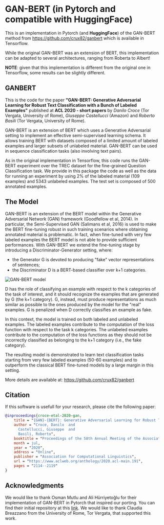 # GAN-BERT (in Pytorch and compatible with HuggingFace)

This is an implementation in Pytorch (and **HuggingFace**) of the GAN-BERT method from https://github.com/crux82/ganbert which is available in Tensorflow.

While the original GAN-BERT was an extension of BERT, this implementation can be adapted to several architectures, ranging from Roberta to Albert!

**NOTE**: given that this implementation is different from the original one in Tensorflow, some results can be slightly different.

## GANBERT

This is the code for the paper **"GAN-BERT: Generative Adversarial Learning for Robust Text Classification with a Bunch of Labeled Examples"** published at **ACL 2020 - short papers** by *Danilo Croce* (Tor Vergata, University of Rome), *Giuseppe Castellucci* (Amazon) and *Roberto Basili* (Tor Vergata, University of Rome).

GAN-BERT is an extension of BERT which uses a Generative Adversarial setting to implement an effective semi-supervised learning schema. It allows training BERT with datasets composed of a limited amount of labeled examples and larger subsets of unlabeled material. 
GAN-BERT can be used in sequence classification tasks (also involving text pairs). 

As in the original implementation in Tensorflow, this code runs the GAN-BERT experiment over the TREC dataset for the fine-grained Question Classification task. We provide in this package the code as well as the data for running an experiment by using 2% of the labeled material (109 examples) and 5343 unlabeled examples.
The test set is composed of 500 annotated examples.

## The Model

GAN-BERT is an extension of the BERT model within the Generative Adversarial Network (GAN) framework (Goodfellow et al, 2014). In particular, the Semi-Supervised GAN (Salimans et al, 2016) is used to make the BERT fine-tuning robust in such training scenarios where obtaining annotated material is problematic. In fact, when fine-tuned with very few labeled examples the BERT model is not able to provide sufficient performances. With GAN-BERT we extend the fine-tuning stage by introducing a Discriminator-Generator setting, where:

- the Generator G is devoted to producing "fake" vector representations of sentences;
- the Discriminator D is a BERT-based classifier over k+1 categories.

![GAN-BERT model](https://github.com/crux82/ganbert/raw/master/ganbert.jpg)

D has the role of classifying an example with respect to the k categories of the task of interest, and it should recognize the examples that are generated by G (the k+1 category). 
G, instead, must produce representations as much similar as possible to the ones produced by the model for the "real" examples. G is penalized when D correctly classifies an example as fake.

In this context, the model is trained on both labeled and unlabeled examples. The labeled examples contribute to the computation of the loss function with respect to the task k categories. The unlabeled examples contribute to the computation of the loss functions as they should not be incorrectly classified as belonging to the k+1 category (i.e., the fake category).

The resulting model is demonstrated to learn text classification tasks starting from very few labeled examples (50-60 examples) and to outperform the classical BERT fine-tuned models by a large margin in this setting.

More details are available at: https://github.com/crux82/ganbert

## Citation

If this software is usefull for your research, please cite the following paper:

```bibtex
@inproceedings{croce-etal-2020-gan,
    title = "{GAN}-{BERT}: Generative Adversarial Learning for Robust Text Classification with a Bunch of Labeled Examples",
    author = "Croce, Danilo  and
      Castellucci, Giuseppe  and
      Basili, Roberto",
    booktitle = "Proceedings of the 58th Annual Meeting of the Association for Computational Linguistics",
    month = jul,
    year = "2020",
    address = "Online",
    publisher = "Association for Computational Linguistics",
    url = "https://www.aclweb.org/anthology/2020.acl-main.191",
    pages = "2114--2119"
}
```

## Acknowledgments

We would like to thank Osman Mutlu and Ali Hürriyetoğlu for their implementation of GAN-BERT in Pytorch that inspired our porting. 
You can find their initial repository at this [link](https://github.com/OsmanMutlu/Pytorch-GANBERT).
We would like to thank Claudia Breazzano from the University of Rome, Tor Vergata, that supported this work. 
